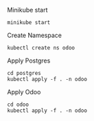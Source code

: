 Minikube start
```
minikube start
```

Create Namespace
```
kubectl create ns odoo 
```
Apply Postgres
```
cd postgres
kubectl apply -f . -n odoo
```
Apply Odoo
```
cd odoo
kubectl apply -f . -n odoo
```
